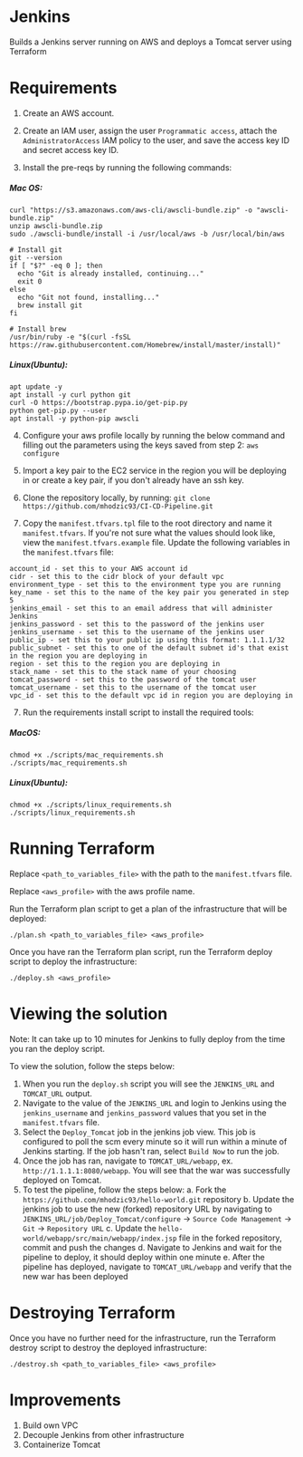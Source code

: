 # Jenkins
Builds a Jenkins server running on AWS and deploys
a Tomcat server using Terraform

# Requirements
1. Create an AWS account.

2. Create an IAM user, assign the user `Programmatic access`, attach the `AdministratorAccess` IAM policy to the user, and 
save the access key ID and secret access key ID.

3. Install the pre-reqs by running the following commands:

##### Mac OS:
```
curl "https://s3.amazonaws.com/aws-cli/awscli-bundle.zip" -o "awscli-bundle.zip"
unzip awscli-bundle.zip
sudo ./awscli-bundle/install -i /usr/local/aws -b /usr/local/bin/aws

# Install git
git --version
if [ "$?" -eq 0 ]; then
  echo "Git is already installed, continuing..."
  exit 0
else
  echo "Git not found, installing..."
  brew install git
fi

# Install brew
/usr/bin/ruby -e "$(curl -fsSL https://raw.githubusercontent.com/Homebrew/install/master/install)"

```

##### Linux(Ubuntu):
```
apt update -y
apt install -y curl python git
curl -O https://bootstrap.pypa.io/get-pip.py
python get-pip.py --user
apt install -y python-pip awscli
```

4. Configure your aws profile locally by running the below command and filling out the
parameters using the keys saved from step 2:
`aws configure`

5. Import a key pair to the EC2 service in the region you will be deploying in or create
a key pair, if you don't already have an ssh key.

6. Clone the repository locally, by running:
`git clone https://github.com/mhodzic93/CI-CD-Pipeline.git`

7. Copy the `manifest.tfvars.tpl` file to the root directory and name it `manifest.tfvars`.
If you're not sure what the values should look like, view the `manifest.tfvars.example` file.
Update the following variables in the `manifest.tfvars` file:
```
account_id - set this to your AWS account id
cidr - set this to the cidr block of your default vpc
environment_type - set this to the environment type you are running
key_name - set this to the name of the key pair you generated in step 5
jenkins_email - set this to an email address that will administer Jenkins
jenkins_password - set this to the password of the jenkins user
jenkins_username - set this to the username of the jenkins user
public_ip - set this to your public ip using this format: 1.1.1.1/32
public_subnet - set this to one of the default subnet id's that exist in the region you are deploying in 
region - set this to the region you are deploying in
stack_name - set this to the stack name of your choosing
tomcat_password - set this to the password of the tomcat user
tomcat_username - set this to the username of the tomcat user
vpc_id - set this to the default vpc id in region you are deploying in

```


7. Run the requirements install script to install the required tools:
##### MacOS:
```
chmod +x ./scripts/mac_requirements.sh
./scripts/mac_requirements.sh
```

##### Linux(Ubuntu):
```
chmod +x ./scripts/linux_requirements.sh
./scripts/linux_requirements.sh
```

# Running Terraform

Replace `<path_to_variables_file>` with the path to the `manifest.tfvars` file.

Replace `<aws_profile>` with the aws profile name.

Run the Terraform plan script to get a plan of the infrastructure that will be deployed:
```
./plan.sh <path_to_variables_file> <aws_profile>
```

Once you have ran the Terraform plan script, run the Terraform deploy script to deploy the infrastructure:
```
./deploy.sh <aws_profile>
```

# Viewing the solution
Note: It can take up to 10 minutes for Jenkins to fully deploy from the time you ran the deploy script.

To view the solution, follow the steps below:
1. When you run the `deploy.sh` script you will see the `JENKINS_URL` and `TOMCAT_URL` output. 
2. Navigate to the value of the `JENKINS_URL` and login to Jenkins using the `jenkins_username` and `jenkins_password` values
that you set in the `manifest.tfvars` file.
3. Select the `Deploy_Tomcat` job in the jenkins job view. This job is configured to poll the scm every minute so it will run within
a minute of Jenkins starting. If the job hasn't ran, select `Build Now` to run the job.
4. Once the job has ran, navigate to `TOMCAT_URL/webapp`, ex. `http://1.1.1.1:8080/webapp`. You will see that the war was successfully
deployed on Tomcat.
5. To test the pipeline, follow the steps below:
    a. Fork the `https://github.com/mhodzic93/hello-world.git` repository
    b. Update the jenkins job to use the new (forked) repository URL by navigating to 
       `JENKINS_URL/job/Deploy_Tomcat/configure` -> `Source Code Management` -> `Git` -> `Repository URL`
    c. Update the `hello-world/webapp/src/main/webapp/index.jsp` file in the forked repository, commit and push the changes
    d. Navigate to Jenkins and wait for the pipeline to deploy, it should deploy within one minute
    e. After the pipeline has deployed, navigate to `TOMCAT_URL/webapp` and verify that the new war has been deployed

# Destroying Terraform
Once you have no further need for the infrastructure, run the Terraform destroy script to destroy the deployed infrastructure:
```
./destroy.sh <path_to_variables_file> <aws_profile>
```

# Improvements
1. Build own VPC
2. Decouple Jenkins from other infrastructure
3. Containerize Tomcat